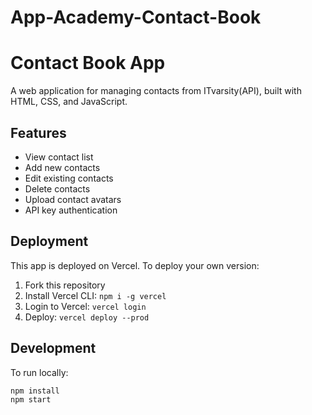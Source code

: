 # App-Academy-Contact-Book

# Contact Book App

A web application for managing contacts from ITvarsity(API), built with HTML, CSS, and JavaScript.

## Features
- View contact list
- Add new contacts
- Edit existing contacts
- Delete contacts
- Upload contact avatars
- API key authentication

## Deployment
This app is deployed on Vercel. To deploy your own version:

1. Fork this repository
2. Install Vercel CLI: `npm i -g vercel`
3. Login to Vercel: `vercel login`
4. Deploy: `vercel deploy --prod`

## Development
To run locally:
```bash
npm install
npm start
```